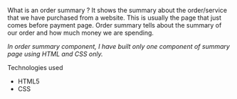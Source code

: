 What is an order summary ? 
It shows the summary about the order/service that we have purchased from a website. This is usually the page that just comes before payment page. Order summary tells about the summary of our order and how much money we are spending. 

_In order summary component, I have built only one component of summary page using HTML and CSS only._

Technologies used
- HTML5
- CSS

